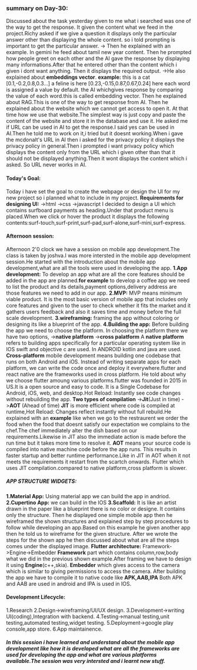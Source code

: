 ### summary on Day-30:
Discussed about the task yesterday given to me what i searched was one of the way to get the response. It given the content what we feed in the project.Richy asked if we give a question it displays only the particular answer other than displaying the whole content. so i told prompting is important to get the particular answer.
 -> Then he explained with an example. In gemini he feed about tamil new year content. Then he prompted how people  greet on each other and the AI gave the response by displaying many informations.After that he entered other than the content which i given i dont want anything. Then it displays the required output.
  ->He also explained about **embeddings vector**.
  **example:** this is a cat
            [0.1,-0.2,0.8,0.3...]
            a feline is here
            [0.23,-0.15,0.87,0.67,0.24]
           here each word is assigned a value by default. the AI whichgives response by comparing the value of each word.this is called embedding vector.
 Then he explained about RAG.This is one of the way to get response from AI. Then he explained about the website which we cannot get access to open it. At that time how we use that website.The simplest way is just copy and paste the content of the website and store it in the database and use it.
  He asked me if URL can  be used in AI to get the response.I said yes can be used in AI.Then he told me to work on it,i tried but it doesnt working.When i gave the mcdonalt's URL in AI then i asked for the privacy policy it displays the  privacy policy in general.Then i prompted i want privacy policy which displays the content only from the URL which i given other than that it should not be displayed anything.Then it wont displays the content which i asked. So URL never works in AI.
  #### Today's Goal:
  Today i have set the goal to create the webpage or design the UI for my new project so i planned what to include in my project.
  **Requirements for designing UI:**
  ->html
  ->css
  ->javascript
  I decided to design a UI which contains surfboard payments as heading.Under that product menu is placed.When we click or hover the product it displays the following contents:surf-touch,surf-print,surf-pad,surf-alone,surf-mini,surf-express.
  #### Afternoon session:
  Afternoon 2'0 clock we have a session on mobile app development.The class is taken by joshva.I was more intersted in the mobile app development session.He started with the introduction about the mobile app development,what are all the tools were used in developing the app.
 **1.App development:** To develop an app what are all the core features should be added in the app are planned.**for example** to develop a coffee app we need to list the product and its details,payment options,delivery address are those features we need to add in our app.
 **2.MVP:** MVP means minimum viable product. It is the most basic version of mobile app that includes only core features and given to the user to check whether it fits the market and it gathers users feedback and also it saves time and money before the full scale development.
 **3.wireframing:** framing the app without coloring or designing its like a blueprint of the app.
 **4.Building the app:** Before building the app we need to choose the platform. In choosing the platform there we have two options,
         ->**native platform**
         ->**cross palatform**
A **native platform** refers to building apps specifically for a particular operating system like in IOS swift and objective c are used. In ANDROID kotlin and java are used.
**Cross-platform** mobile development means building one codebase that runs on both Android and iOS. Instead of writing separate apps for each platform, we can write the code once and deploy it everywhere.flutter and react native are the frameworks used in cross platform.
He told about why we choose flutter amoung various platforms.flutter was founded in 2015 in US.It is a open source and easy to code. It is a Single Codebase for Android, iOS, web, and desktop.Hot Reload: Instantly see code changes without rebuilding the app.
**Two types of compilation** 
->**Jit**(Just in time)
->**AOT** (Ahead of time)
**JIT** is more efficient where code is compiled at runtime,Hot Reload: Changes reflect instantly without full rebuild.He explained with an **example** like when we go to the restraurent we order the food when the food that doesnt satisfy our expectation we complains to the chef.The chef immediately alter the dish based on our requirements.Likewise in JIT also the immediate action is made before the run time but it takes more time to resolve it.
**AOT** means your source code is compiled into native machine code before the app runs. This results in faster startup and better runtime performance.Like in JIT in AOT when it not meets the requirements it restart from the scartch onwards.
Flutter which uses JIT compilation.compared to native platform,cross platform is slower.
##### APP STRUCTURE WIDGETS:
**1.Material App:** Using material app we can build the app in andriod.
**2.Cupertino App:** we can build in the IOS
**3.Scaffold:** It is like an artist drawn in the paper like a blueprint there is no color or designe. It contains only the structure. Then he displayed one simple mobile app then he wireframed the shown structures and explained step by step procedures to follow while developing an app.Based  on this example he given another app then he told us to wireframe for the given structure.
After we wrote the steps for the shown app he then discussed about what are all the steps comes under the displayed image.
**Flutter architecture:**
Framework->Engine->Embedder
**Framework** part which contains column,row,body what we did in the previous shown example.After framing we have to design it using **Engine**(c++,skia).
**Embedder** which gives access to the camera which is similar to giving permissions to access the camera.
After building the app we have to compile it to native code like **APK,AAB,IPA** Both APK and AAB are used in android and IPA is used in IOS.
#### Development Lifecycle:
1.Research
2.Design->wireframing/UI/UX design.
3.Development->writing UI(coding),Integration with backend.
4.Testing->manual testing,unit testing,automated testing,widget testing.
5.Deployment->google play console,app store.
6.App maintainence.
##### In this session i have learned and understand about the mobile app development like how it is developed what are all the frameworks are used for developing the app and what are various platforms available.The session was very intersted and i learnt new stuff.








  